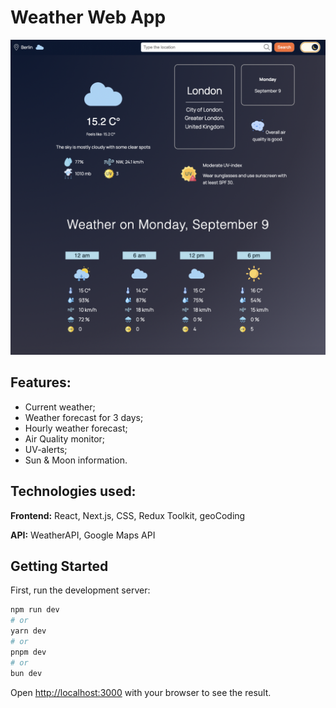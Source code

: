 # Weather Web App

![Project screen](public/weather-dark.png) 

## Features:

* Current weather;
* Weather forecast for 3 days;
* Hourly weather forecast;
* Air Quality monitor;
* UV-alerts;
* Sun & Moon information.

## Technologies used:

**Frontend:** React, Next.js, CSS, Redux Toolkit, geoCoding

**API:** WeatherAPI, Google Maps API

## Getting Started

First, run the development server:

```bash
npm run dev
# or
yarn dev
# or
pnpm dev
# or
bun dev
```

Open [http://localhost:3000](http://localhost:3000) with your browser to see the result.


